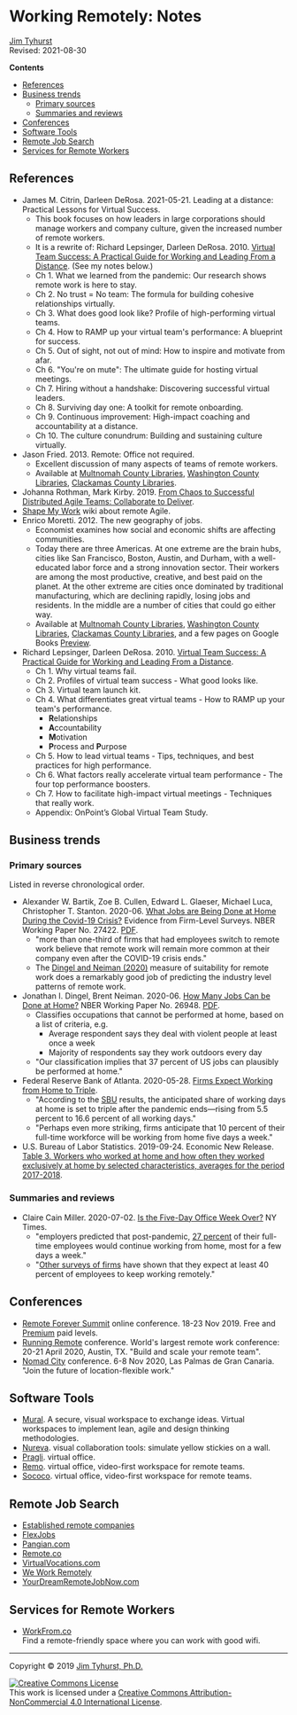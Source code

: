 # Working Remotely: Notes
[Jim Tyhurst](https://www.jimtyhurst.com)<br>
Revised: 2021-08-30

**Contents**

* [References](#references)
* [Business trends](#business-trends)
    * [Primary sources](#primary-sources)
    * [Summaries and reviews](#summaries-and-reviews)
* [Conferences](#conferences)
* [Software Tools](#software-tools)
* [Remote Job Search](#remote-job-search)
* [Services for Remote Workers](#services-for-remote-workers)


## References
* James M. Citrin, Darleen DeRosa. 2021-05-21. Leading at a distance: Practical Lessons for Virtual Success.
    * This book focuses on how leaders in large corporations should manage workers and company culture, given the increased number of remote workers.
    * It is a rewrite of:
        Richard Lepsinger, Darleen DeRosa. 2010. [Virtual Team Success: A Practical Guide for Working and Leading From a Distance](https://multcolib.bibliocommons.com/v2/record/S152C803245). (See my notes below.)
    * Ch 1. What we learned from the pandemic: Our research shows remote work is here to stay.
    * Ch 2. No trust = No team: The formula for building cohesive relationships virtually.
    * Ch 3. What does good look like? Profile of high-performing virtual teams.
    * Ch 4. How to RAMP up your virtual team's performance: A blueprint for success.
    * Ch 5. Out of sight, not out of mind: How to inspire and motivate from afar.
    * Ch 6. "You're on mute": The ultimate guide for hosting virtual meetings.
    * Ch 7. Hiring without a handshake: Discovering successful virtual leaders.
    * Ch 8. Surviving day one: A toolkit for remote onboarding.
    * Ch 9. Continuous improvement: High-impact coaching and accountability at a distance.
    * Ch 10. The culture conundrum: Building and sustaining culture virtually.
* Jason Fried. 2013. Remote: Office not required.
    * Excellent discussion of many aspects of teams of remote workers.  
    * Available at [Multnomah County Libraries](https://multcolib.bibliocommons.com/item/show/988198152), [Washington County Libraries](https://wccls.bibliocommons.com/item/show/2108581143), [Clackamas County Libraries](https://lincc.ent.sirsi.net/client/en_US/lincc/search/detailnonmodal/ent:$002f$002fERC_8760_3941$002f0$002f8760_3941:OVERDRIVE:cc98f843-3183-48c9-a370-0f740e47be3e/ada?qu=jason+fried).
* Johanna Rothman, Mark Kirby. 2019. [From Chaos to Successful Distributed Agile Teams: Collaborate to Deliver](https://www.jrothman.com/books/from-chaos-to-successful-distributed-agile-teams-collaborate-to-deliver/).
* [Shape My Work](https://shapemywork.com/) wiki about remote Agile.
* Enrico Moretti. 2012. The new geography of jobs.
    * Economist examines how social and economic shifts are affecting communities.
    * Today there are three Americas. At one extreme are the brain hubs, cities like San Francisco, Boston, Austin, and Durham, with a well-educated labor force and a strong innovation sector. Their workers are among the most productive, creative, and best paid on the planet. At the other extreme are cities once dominated by traditional manufacturing, which are declining rapidly, losing jobs and residents. In the middle are a number of cities that could go either way.
    * Available at [Multnomah County Libraries](https://multcolib.bibliocommons.com/item/show/61909152), [Washington County Libraries](https://wccls.bibliocommons.com/item/show/3314413143), [Clackamas County Libraries](https://lincc.ent.sirsi.net/client/en_US/lincc/search/detailnonmodal/ent:$002f$002fSD_ILS$002f0$002fSD_ILS:645944/ada?qu=Moretti%2C+Enrico.&d=ent%3A%2F%2FSD_ILS%2F0%2FSD_ILS%3A645944%7EILS%7E0&te=ILS&rt=false%7C%7C%7CAUTHOR%7C%7C%7CAuthor), and a few pages on Google Books [Preview](https://www.google.com/books/edition/The_New_Geography_of_Jobs/br0S54w0u_sC).
* Richard Lepsinger, Darleen DeRosa. 2010. [Virtual Team Success: A Practical Guide for Working and Leading From a Distance](https://multcolib.bibliocommons.com/v2/record/S152C803245).
    * Ch 1. Why virtual teams fail.
    * Ch 2. Profiles of virtual team success - What good looks like.
    * Ch 3. Virtual team launch kit.
    * Ch 4. What differentiates great virtual teams - How to RAMP up your team's performance.
        * **R**elationships
        * **A**ccountability
        * **M**otivation
        * **P**rocess and **P**urpose
    * Ch 5. How to lead virtual teams - Tips, techniques, and best practices for high performance.
    * Ch 6. What factors really accelerate virtual team performance - The four top performance boosters.
    * Ch 7. How to facilitate high-impact virtual meetings - Techniques that really work.
    * Appendix: OnPoint’s Global Virtual Team Study.


## Business trends
### Primary sources
Listed in reverse chronological order.

* Alexander W. Bartik, Zoe B. Cullen, Edward L. Glaeser, Michael Luca, Christopher T. Stanton. 2020-06. [What Jobs are Being Done at Home During the Covid-19 Crisis?](https://www.nber.org/papers/w27422) Evidence from Firm-Level Surveys. NBER Working Paper No. 27422. [PDF](https://www.nber.org/papers/w27422.pdf).
    * "more than one-third of firms that had employees switch to remote work believe that remote work will remain more common at their company even after the COVID-19 crisis ends."
    * The [Dingel and Neiman (2020)](https://www.nber.org/papers/w26948) measure of suitability for remote work does a remarkably good job of predicting the industry level patterns of remote work.
* Jonathan I. Dingel, Brent Neiman. 2020-06. [How Many Jobs Can be Done at Home?](https://www.nber.org/papers/w26948) NBER Working Paper No. 26948. [PDF](https://www.nber.org/papers/w26948.pdf).
    * Classifies occupations that cannot be performed at home, based on a list of criteria, e.g.
        * Average respondent says they deal with violent people at least once a week
        * Majority of respondents say they work outdoors every day
    * "Our classification implies that 37 percent of US jobs can plausibly be performed at home."
* Federal Reserve Bank of Atlanta. 2020-05-28. [Firms Expect Working from Home to Triple](https://www.frbatlanta.org/blogs/macroblog/2020/05/28/firms-expect-working-from-home-to-triple).
    * "According to the [SBU](https://www.frbatlanta.org/research/surveys/business-uncertainty.aspx) results, the anticipated share of working days at home is set to triple after the pandemic ends—rising from 5.5 percent to 16.6 percent of all working days."
    * "Perhaps even more striking, firms anticipate that 10 percent of their full-time workforce will be working from home five days a week."
* U.S. Bureau of Labor Statistics. 2019-09-24. Economic New Release. [Table 3. Workers who worked at home and how often they worked exclusively at home by selected characteristics, averages for the period 2017-2018](https://www.bls.gov/news.release/flex2.t03.htm).
### Summaries and reviews
* Claire Cain Miller. 2020-07-02. [Is the Five-Day Office Week Over?](https://www.nytimes.com/2020/07/02/upshot/is-the-five-day-office-week-over.html) NY Times.
    * "employers predicted that post-pandemic, [27 percent](https://www.frbatlanta.org/blogs/macroblog/2020/05/28/firms-expect-working-from-home-to-triple) of their full-time employees would continue working from home, most for a few days a week."
    * "[Other surveys of firms](https://www.nber.org/papers/w27422) have shown that they expect at least 40 percent of employees to keep working remotely."


## Conferences
* [Remote Forever Summit](https://RemoteForeverSummit.com/) online conference. 18-23 Nov 2019. Free and [Premium](https://RemoteForeverSummit.com/premium) paid levels.
* [Running Remote](https://runningremote.com/) conference. World's largest remote work conference: 20-21 April 2020, Austin, TX. "Build and scale your remote team".
* [Nomad City](https://www.nomadcity.org/) conference. 6-8 Nov 2020, Las Palmas de Gran Canaria. "Join the future of location-flexible work."


## Software Tools
* [Mural](https://mural.co/). A secure, visual workspace to exchange ideas. Virtual workspaces to implement lean, agile and design thinking methodologies.
* [Nureva](https://www.nureva.com/). visual collaboration tools: simulate yellow stickies on a wall.
* [Pragli](https://pragli.com/). virtual office.
* [Remo](https://remotehub.io/). virtual office, video-first workspace for remote teams.
* [Sococo](https://www.sococo.com/). virtual office, video-first workspace for remote teams.


## Remote Job Search
* [Established remote companies](https://github.com/yanirs/established-remote)
* [FlexJobs](https://www.flexjobs.com/)
* [Pangian.com](https://pangian.com/)
* [Remote.co](https://remote.co/)
* [VirtualVocations.com](https://www.virtualvocations.com/)
* [We Work Remotely](https://weworkremotely.com/)
* [YourDreamRemoteJobNow.com](https://yourdreamremotejobnow.com/)


## Services for Remote Workers
* [WorkFrom.co](https://workfrom.co/)  
Find a remote-friendly space where you can work with good wifi.


---

Copyright &copy; 2019 [Jim Tyhurst, Ph.D.](https://www.jimtyhurst.com)

<a rel="license" href="http://creativecommons.org/licenses/by-nc/4.0/"><img alt="Creative Commons License" style="border-width:0" src="https://i.creativecommons.org/l/by-nc/4.0/88x31.png" /></a><br />This work is licensed under a <a rel="license" href="http://creativecommons.org/licenses/by-nc/4.0/">Creative Commons Attribution-NonCommercial 4.0 International License</a>.
